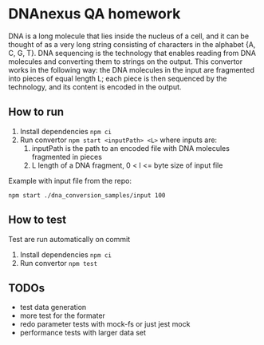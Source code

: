 # DNAnexus QA homework

DNA is a long molecule that lies inside the nucleus of a cell, and it can be thought of as a very long string consisting of characters in the alphabet {A, C, G, T}. DNA sequencing is the technology that enables reading from DNA molecules and converting them to strings on the output. This convertor works in the following way: 
the DNA molecules in the input are fragmented into pieces of equal length L; each piece is then sequenced by the technology, and its content is encoded in the output.

## How to run

1. Install dependencies `npm ci`
1. Run convertor `npm start <inputPath> <L>` where inputs are:
    1. inputPath is the path to an encoded file with DNA molecules fragmented in pieces
    1. L length of a DNA fragment, 0 < l <= byte size of input file

Example with input file from the repo:

```
npm start ./dna_conversion_samples/input 100
```

## How to test
Test are run automatically on commit

1. Install dependencies `npm ci`
1. Run convertor `npm test`


## TODOs

- test data generation
- more test for the formater
- redo parameter tests with mock-fs or just jest mock
- performance tests with larger data set